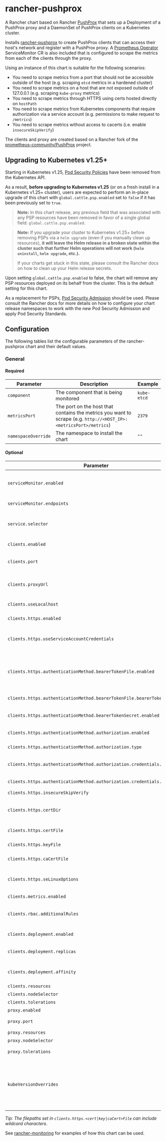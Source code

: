 # rancher-pushprox

A Rancher chart based on Rancher [PushProx](https://github.com/rancher/PushProx) that sets up a Deployment of a PushProx proxy and a DaemonSet of PushProx clients on a Kubernetes cluster.

Installs [rancher-pushprox](https://github.com/rancher/charts/tree/gh-pages/packages/rancher-pushprox) to create PushProx clients that can access their host's network and register with a PushProx proxy. A [Prometheus Operator](https://github.com/coreos/prometheus-operator) ServiceMonitor CR is also included that is configured to scrape the metrics from each of the clients through the proxy.

Using an instance of this chart is suitable for the following scenarios:
- You need to scrape metrics from a port that should not be accessible outside of the host (e.g. scraping `etcd` metrics in a hardened cluster)
- You need to scrape metrics on a host that are not exposed outside of 127.0.0.1 (e.g. scraping `kube-proxy` metrics)
- You need to scrape metrics through HTTPS using certs hosted directly on `hostPath`
- You need to scrape metrics from Kubernetes components that require authorization via a service account (e.g. permissions to make request to `/metrics`)
- You need to scrape metrics without access to cacerts (i.e. enable `insecureSkipVerify`)

The clients and proxy are created based on a Rancher fork of the [prometheus-community/PushProx](https://github.com/prometheus-community/PushProx) project.

## Upgrading to Kubernetes v1.25+

Starting in Kubernetes v1.25, [Pod Security Policies](https://kubernetes.io/docs/concepts/security/pod-security-policy/) have been removed from the Kubernetes API.

As a result, **before upgrading to Kubernetes v1.25** (or on a fresh install in a Kubernetes v1.25+ cluster), users are expected to perform an in-place upgrade of this chart with `global.cattle.psp.enabled` set to `false` if it has been previously set to `true`.
​
> **Note:**
> In this chart release, any previous field that was associated with any PSP resources have been removed in favor of a single global field: `global.cattle.psp.enabled`.

> **Note:**
> If you upgrade your cluster to Kubernetes v1.25+ before removing PSPs via a `helm upgrade` (even if you manually clean up resources), **it will leave the Helm release in a broken state within the cluster such that further Helm operations will not work (`helm uninstall`, `helm upgrade`, etc.).**
>
> If your charts get stuck in this state, please consult the Rancher docs on how to clean up your Helm release secrets.

Upon setting `global.cattle.psp.enabled` to false, the chart will remove any PSP resources deployed on its behalf from the cluster. This is the default setting for this chart.

As a replacement for PSPs, [Pod Security Admission](https://kubernetes.io/docs/concepts/security/pod-security-admission/) should be used. Please consult the Rancher docs for more details on how to configure your chart release namespaces to work with the new Pod Security Admission and apply Pod Security Standards.

## Configuration

The following tables list the configurable parameters of the rancher-pushprox chart and their default values.

### General

#### Required
| Parameter | Description | Example |
| ----- | ----------- | ------ |
| `component` | The component that is being monitored | `kube-etcd`
| `metricsPort` | The port on the host that contains the metrics you want to scrape (e.g. `http://<HOST_IP>:<metricsPort>/metrics`) | `2379` |
| `namespaceOverride` | The namespace to install the chart | `""`

#### Optional
| Parameter | Description | Default |
| ----- | ----------- | ------ |
| `serviceMonitor.enabled` | Deploys a [Prometheus Operator](https://github.com/coreos/prometheus-operator/blob/master/Documentation/api.md#servicemonitor) ServiceMonitor CR that is configured to scrape metrics on the hosts that the clients are deployed on via the proxy. Also deploys a Service that points to all pods with the expected client name that exposes the `metricsPort` selected | `true` |
| `serviceMonitor.endpoints` | A list of endpoints that will be added to the ServiceMonitor based on the [Endpoint spec](https://github.com/prometheus-operator/prometheus-operator/blob/master/Documentation/api.md#endpoint) | `[{port: metrics}]` |
| `service.selector` | The selector that is used to populate the Service's Endpoints object. The chart will error out on rendering templating if `.Values.clients.enabled` is set alongside this field, since it is expected that this service should point to the PushProx Clients Daemonset / Deployment | `{}` |
| `clients.enabled` | Deploys a DaemonSet of clients that are each capable of scraping endpoints on the hostNetwork it is deployed on | `true` |
| `clients.port` |  The port where the client will publish PushProx client-specific metrics. If deploying multiple clients onto the same node, the clients should not have conflicting ports | `9369` |
| `clients.proxyUrl` | Overrides the default proxyUrl setting of `http://pushprox-{{ .Values.component }}-proxy.{{ . Release.Namespace }}.svc.cluster.local:{{ .Values.proxy.port }}"` with the `proxyUrl` specified | `""` |
| `clients.useLocalhost` | Sets a flag on each client deployment to redirect scrapes directed to `HOST_IP` to `127.0.0.1` | `false` |
| `clients.https.enabled` | Enables scraping metrics via HTTPS using the provided TLS certs that exist on each host | `false` |
| `clients.https.useServiceAccountCredentials` | If set to true, the client will create a service account with permissions to scrape `/metrics` endpoint of Kubernetes components. The client will use the service account token provided to make authorized scrape requests to the Kubernetes API | `false` |
| `clients.https.authenticationMethod.bearerTokenFile.enabled` | If set to true, the client will use service account credentials mounted at the configured path `clients.https.authenticationMethod.bearerTokenFile.bearerTokenFilePath`. This requires permissions to scrape `/metrics` endpoint of Kubernetes components. This method is deprecated by the prometheus operator and may be removed in a future release | `false` |
| `clients.https.authenticationMethod.bearerTokenFile.bearerTokenFilePath` | This is a volume mount on the pod with permissions to scrape `/metrics` endpoint of Kubernetes components | `"/var/run/secrets/kubernetes.io/serviceaccount/token"` |
| `clients.https.authenticationMethod.bearerTokenSecret.enabled` | If set to true, the client will use service account credentials to scrape `/metrics` endpoint of Kubernetes components. This method is deprecated by the prometheus operator and may be removed in a future release | `false` |
| `clients.https.authenticationMethod.authorization.enabled` | If set to true, the client will use service account credentials to scrape `/metrics` endpoint of Kubernetes components | `false` |
| `clients.https.authenticationMethod.authorization.type` | If set, the client will use this type of authorization in its client requests for metrics | `"bearer"` |
| `clients.https.authenticationMethod.authorization.credentials.key` | If set, the client will use this key in the secret created by `clients.https.useServiceAccountCredentials` for authorization in its client requests for metrics | `"token"` |
| `clients.https.authenticationMethod.authorization.credentials.optional` | If set to false, the client will fail if the key in the secret created by `clients.https.useServiceAccountCredentials` does not exist | `false` |
| `clients.https.insecureSkipVerify` | If set to true, the client will disable SSL security checks | `false` |
| `clients.https.certDir` | A `hostPath` where TLS certs can be found. This path is mounted as a volume on an `initContainer` which copies only the necessary files over to an EmptyDir volume used by each client. Required and only used if `clients.https.enabled` is set | `""` |
| `clients.https.certFile` | The path to the TLS cert file located within `clients.https.certDir`. Required and only used if `clients.https.enabled` is set | `""` |
| `clients.https.keyFile` | The path to the TLS key file located within `clients.https.certDir`. Required and only used if `clients.https.enabled` is set | `""` |
| `clients.https.caCertFile` | The path to the TLS cacert file located within `clients.https.certDir`. Required and only used if `clients.https.enabled` is set | `""` |
| `clients.https.seLinuxOptions` | seLinuxOptions to be passed into the container that copies certs. Should define a container with permissions to read the files in the certDir provided on the host. Required and only used if `clients.https.enabled` is set and `clients.https.certDir` is provided. | `""` |
| `clients.metrics.enabled` | Whether the client should publish PushProx client-specific metrics. | `false` |
| `clients.rbac.additionalRules` | Additional permissions to provide to the ServiceAccount bound to the client. This can be used to provide additional permissions for the client to scrape metrics from the k8s API. Only enabled if clients.https.enabled and clients.https.useServiceAccountCredentials are true | `[]` |
| `clients.deployment.enabled` | Deploys the client as a Deployment (generally used if the underlying hostNetwork Pod that is being scraped is managed by a Deployment) | `false` |
| `clients.deployment.replicas` | The number of pods the Deployment has, it should match the number of pod the hostNetwork Deployment has. Required and only used if `client.deployment.enable` is set | `0` |
| `clients.deployment.affinity` | The affinity rules that allocate the pod to the node in which the hostNetwork Deployment's pods run. Required and only used if `client.deployment.enable` is set | `{}` |
| `clients.resources` | Set resource limits and requests for the client container | `{}` |
| `clients.nodeSelector` | Select which nodes to deploy the clients on | `{}` |
| `clients.tolerations` | Specify tolerations for clients | `[]` |
| `proxy.enabled` | Deploys the proxy that each client will register with | `true` |
| `proxy.port` | The port exposed by the proxy that each client will register with to allow metrics to be scraped from the host | `8080` |
| `proxy.resources` | Set resource limits and requests for the proxy container | `{}` |
| `proxy.nodeSelector` | Select which nodes the proxy can be deployed on | `{}` |
| `proxy.tolerations` | Specify tolerations (if necessary) to allow the proxy to be deployed on the selected node | `[]` |
| `kubeVersionOverrides` | A list of Semver constraint strings (defined by https://github.com/Masterminds/semver) and values.yaml overrides. For each key in kubeVersionOverrides, this chart will check to see if the current Kubernetes cluster's version matches any of the semver constraints provided as keys on the map. On seeing a match, the default value for each values.yaml field overridden will be updated with the new value. If multiple matches are encountered (due to overlapping semver ranges), the matches will be applied in order. | `[]`

*Tip: The filepaths set in `clients.https.<cert|key|caCert>File` can include wildcard characters*. 

See [rancher-monitoring](https://github.com/rancher/charts/tree/gh-pages/packages/rancher-monitoring) for examples of how this chart can be used.
